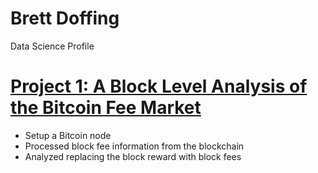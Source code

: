 # Brett Doffing
Data Science Profile

# [Project 1: A Block Level Analysis of the Bitcoin Fee Market]()
* Setup a Bitcoin node
* Processed block fee information from the blockchain
* Analyzed replacing the block reward with block fees
